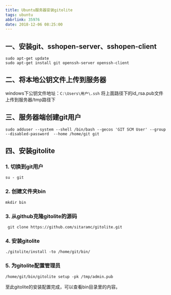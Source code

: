 ```yaml
---
title: Ubuntu服务器安装gitolite
tags: ubuntu
abbrlink: 35976
date: 2018-12-06 08:25:00
---
```

## 一、安装git、sshopen-server、sshopen-client
```
sudo apt-get update
sudo apt-get install git openssh-server openssh-client
```
## 二、将本地公钥文件上传到服务器
windows下公钥文件地址：`C:\Users\用户\.ssh`
将上面路径下的id_rsa.pub文件上传到服务器/tmp路径下
## 三、服务器端创建git用户
```
sudo adduser --system --shell /bin/bash --gecos 'GIT SCM User' --group --disabled-password  --home /home/git git
```
## 四、安装gitolite

### 1. 切换到git用户
```
su - git
```
### 2.  创建文件夹bin
```
mkdir bin
```
### 3. 从github克隆gitolite的源码
```
 git clone https://github.com/sitaramc/gitolite.git
```
### 4. 安装gitolite
```
./gitolite/install -to /home/git/bin/
```
### 5. 为gitolite配置管理员
```
/home/git/bin/gitolite setup -pk /tmp/admin.pub
```
至此gitolite的安装配置完成，可以查看bin目录里的内容。
